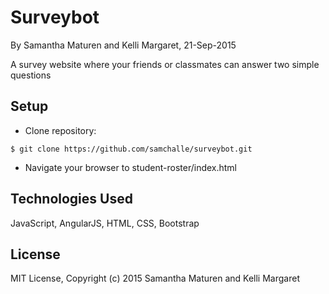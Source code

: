 Surveybot
==========

By Samantha Maturen and Kelli Margaret, 21-Sep-2015

A survey website where your friends or classmates can answer two simple questions

Setup
----------
* Clone repository:
```console
$ git clone https://github.com/samchalle/surveybot.git
```
* Navigate your browser to student-roster/index.html

Technologies Used
----------
JavaScript, AngularJS, HTML, CSS, Bootstrap

License
----------
MIT License, Copyright (c) 2015 Samantha Maturen and Kelli Margaret
